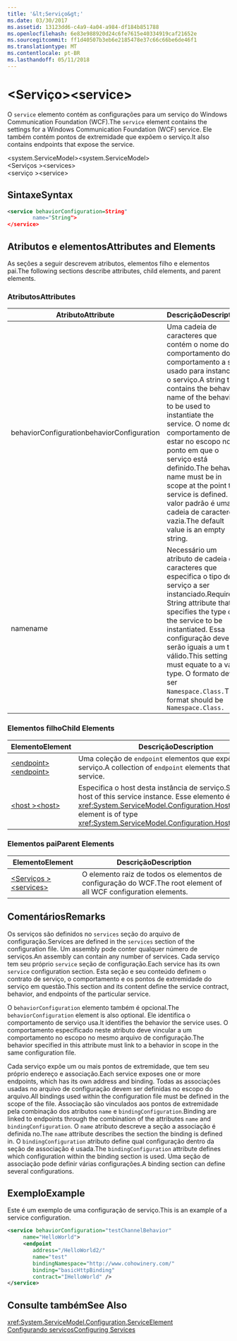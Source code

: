 ```yaml
---
title: '&lt;Serviço&gt;'
ms.date: 03/30/2017
ms.assetid: 13123dd6-c4a9-4a04-a984-df184b851788
ms.openlocfilehash: 6e83e988920d24c6fe7615e40334919caf21652e
ms.sourcegitcommit: ff1d40507b3eb6e2185478e37c66c66be6de46f1
ms.translationtype: MT
ms.contentlocale: pt-BR
ms.lasthandoff: 05/11/2018
---
```

# <a name="ltservicegt"></a><span data-ttu-id="b6ec8-102">&lt;Serviço&gt;</span><span class="sxs-lookup"><span data-stu-id="b6ec8-102">&lt;service&gt;</span></span>
<span data-ttu-id="b6ec8-103">O `service` elemento contém as configurações para um serviço do Windows Communication Foundation (WCF).</span><span class="sxs-lookup"><span data-stu-id="b6ec8-103">The `service` element contains the settings for a Windows Communication Foundation (WCF) service.</span></span> <span data-ttu-id="b6ec8-104">Ele também contém pontos de extremidade que expõem o serviço.</span><span class="sxs-lookup"><span data-stu-id="b6ec8-104">It also contains endpoints that expose the service.</span></span>  
  
 <span data-ttu-id="b6ec8-105">\<system.ServiceModel></span><span class="sxs-lookup"><span data-stu-id="b6ec8-105">\<system.ServiceModel></span></span>  
<span data-ttu-id="b6ec8-106">\<Serviços ></span><span class="sxs-lookup"><span data-stu-id="b6ec8-106">\<services></span></span>  
<span data-ttu-id="b6ec8-107">\<serviço ></span><span class="sxs-lookup"><span data-stu-id="b6ec8-107">\<service></span></span>  
  
## <a name="syntax"></a><span data-ttu-id="b6ec8-108">Sintaxe</span><span class="sxs-lookup"><span data-stu-id="b6ec8-108">Syntax</span></span>  
  
```xml  
<service behaviorConfiguration=String"  
        name="String">  
</service>  
```  
  
## <a name="attributes-and-elements"></a><span data-ttu-id="b6ec8-109">Atributos e elementos</span><span class="sxs-lookup"><span data-stu-id="b6ec8-109">Attributes and Elements</span></span>  
 <span data-ttu-id="b6ec8-110">As seções a seguir descrevem atributos, elementos filho e elementos pai.</span><span class="sxs-lookup"><span data-stu-id="b6ec8-110">The following sections describe attributes, child elements, and parent elements.</span></span>  
  
### <a name="attributes"></a><span data-ttu-id="b6ec8-111">Atributos</span><span class="sxs-lookup"><span data-stu-id="b6ec8-111">Attributes</span></span>  
  
|<span data-ttu-id="b6ec8-112">Atributo</span><span class="sxs-lookup"><span data-stu-id="b6ec8-112">Attribute</span></span>|<span data-ttu-id="b6ec8-113">Descrição</span><span class="sxs-lookup"><span data-stu-id="b6ec8-113">Description</span></span>|  
|---------------|-----------------|  
|<span data-ttu-id="b6ec8-114">behaviorConfiguration</span><span class="sxs-lookup"><span data-stu-id="b6ec8-114">behaviorConfiguration</span></span>|<span data-ttu-id="b6ec8-115">Uma cadeia de caracteres que contém o nome do comportamento do comportamento a ser usado para instanciar o serviço.</span><span class="sxs-lookup"><span data-stu-id="b6ec8-115">A string that contains the behavior name of the behavior to be used to instantiate the service.</span></span> <span data-ttu-id="b6ec8-116">O nome do comportamento deve estar no escopo no ponto em que o serviço está definido.</span><span class="sxs-lookup"><span data-stu-id="b6ec8-116">The behavior name must be in scope at the point the service is defined.</span></span> <span data-ttu-id="b6ec8-117">O valor padrão é uma cadeia de caracteres vazia.</span><span class="sxs-lookup"><span data-stu-id="b6ec8-117">The default value is an empty string.</span></span>|  
|<span data-ttu-id="b6ec8-118">name</span><span class="sxs-lookup"><span data-stu-id="b6ec8-118">name</span></span>|<span data-ttu-id="b6ec8-119">Necessário um atributo de cadeia de caracteres que especifica o tipo de serviço a ser instanciado.</span><span class="sxs-lookup"><span data-stu-id="b6ec8-119">Required String attribute that specifies the type of the service to be instantiated.</span></span> <span data-ttu-id="b6ec8-120">Essa configuração deve serão iguais a um tipo válido.</span><span class="sxs-lookup"><span data-stu-id="b6ec8-120">This setting must equate to a valid type.</span></span> <span data-ttu-id="b6ec8-121">O formato deve ser `Namespace.Class.`</span><span class="sxs-lookup"><span data-stu-id="b6ec8-121">The format should be `Namespace.Class.`</span></span>|  
  
### <a name="child-elements"></a><span data-ttu-id="b6ec8-122">Elementos filho</span><span class="sxs-lookup"><span data-stu-id="b6ec8-122">Child Elements</span></span>  
  
|<span data-ttu-id="b6ec8-123">Elemento</span><span class="sxs-lookup"><span data-stu-id="b6ec8-123">Element</span></span>|<span data-ttu-id="b6ec8-124">Descrição</span><span class="sxs-lookup"><span data-stu-id="b6ec8-124">Description</span></span>|  
|-------------|-----------------|  
|[<span data-ttu-id="b6ec8-125">\<endpoint></span><span class="sxs-lookup"><span data-stu-id="b6ec8-125">\<endpoint></span></span>](../../../../../docs/framework/configure-apps/file-schema/wcf/endpoint-element.md)|<span data-ttu-id="b6ec8-126">Uma coleção de `endpoint` elementos que expõem este serviço.</span><span class="sxs-lookup"><span data-stu-id="b6ec8-126">A collection of `endpoint` elements that expose this service.</span></span>|  
|[<span data-ttu-id="b6ec8-127">\<host ></span><span class="sxs-lookup"><span data-stu-id="b6ec8-127">\<host></span></span>](../../../../../docs/framework/configure-apps/file-schema/wcf/host.md)|<span data-ttu-id="b6ec8-128">Especifica o host desta instância de serviço.</span><span class="sxs-lookup"><span data-stu-id="b6ec8-128">Specifies the host of this service instance.</span></span> <span data-ttu-id="b6ec8-129">Esse elemento é do tipo <xref:System.ServiceModel.Configuration.HostElement>.</span><span class="sxs-lookup"><span data-stu-id="b6ec8-129">This element is of type <xref:System.ServiceModel.Configuration.HostElement>.</span></span>|  
  
### <a name="parent-elements"></a><span data-ttu-id="b6ec8-130">Elementos pai</span><span class="sxs-lookup"><span data-stu-id="b6ec8-130">Parent Elements</span></span>  
  
|<span data-ttu-id="b6ec8-131">Elemento</span><span class="sxs-lookup"><span data-stu-id="b6ec8-131">Element</span></span>|<span data-ttu-id="b6ec8-132">Descrição</span><span class="sxs-lookup"><span data-stu-id="b6ec8-132">Description</span></span>|  
|-------------|-----------------|  
|[<span data-ttu-id="b6ec8-133">\<Serviços ></span><span class="sxs-lookup"><span data-stu-id="b6ec8-133">\<services></span></span>](../../../../../docs/framework/configure-apps/file-schema/wcf/services.md)|<span data-ttu-id="b6ec8-134">O elemento raiz de todos os elementos de configuração do WCF.</span><span class="sxs-lookup"><span data-stu-id="b6ec8-134">The root element of all WCF configuration elements.</span></span>|  
  
## <a name="remarks"></a><span data-ttu-id="b6ec8-135">Comentários</span><span class="sxs-lookup"><span data-stu-id="b6ec8-135">Remarks</span></span>  
 <span data-ttu-id="b6ec8-136">Os serviços são definidos no `services` seção do arquivo de configuração.</span><span class="sxs-lookup"><span data-stu-id="b6ec8-136">Services are defined in the `services` section of the configuration file.</span></span> <span data-ttu-id="b6ec8-137">Um assembly pode conter qualquer número de serviços.</span><span class="sxs-lookup"><span data-stu-id="b6ec8-137">An assembly can contain any number of services.</span></span> <span data-ttu-id="b6ec8-138">Cada serviço tem seu próprio `service` seção de configuração.</span><span class="sxs-lookup"><span data-stu-id="b6ec8-138">Each service has its own `service` configuration section.</span></span> <span data-ttu-id="b6ec8-139">Esta seção e seu conteúdo definem o contrato de serviço, o comportamento e os pontos de extremidade do serviço em questão.</span><span class="sxs-lookup"><span data-stu-id="b6ec8-139">This section and its content define the service contract, behavior, and endpoints of the particular service.</span></span>  
  
 <span data-ttu-id="b6ec8-140">O `behaviorConfiguration` elemento também é opcional.</span><span class="sxs-lookup"><span data-stu-id="b6ec8-140">The `behaviorConfiguration` element is also optional.</span></span> <span data-ttu-id="b6ec8-141">Ele identifica o comportamento de serviço usa.</span><span class="sxs-lookup"><span data-stu-id="b6ec8-141">It identifies the behavior the service uses.</span></span> <span data-ttu-id="b6ec8-142">O comportamento especificado neste atributo deve vincular a um comportamento no escopo no mesmo arquivo de configuração.</span><span class="sxs-lookup"><span data-stu-id="b6ec8-142">The behavior specified in this attribute must link to a behavior in scope in the same configuration file.</span></span>  
  
 <span data-ttu-id="b6ec8-143">Cada serviço expõe um ou mais pontos de extremidade, que tem seu próprio endereço e associação.</span><span class="sxs-lookup"><span data-stu-id="b6ec8-143">Each service exposes one or more endpoints, which has its own address and binding.</span></span> <span data-ttu-id="b6ec8-144">Todas as associações usadas no arquivo de configuração devem ser definidas no escopo do arquivo.</span><span class="sxs-lookup"><span data-stu-id="b6ec8-144">All bindings used within the configuration file must be defined in the scope of the file.</span></span> <span data-ttu-id="b6ec8-145">Associação são vinculados aos pontos de extremidade pela combinação dos atributos `name` e `bindingConfiguration`.</span><span class="sxs-lookup"><span data-stu-id="b6ec8-145">Binding are linked to endpoints through the combination of the attributes `name` and `bindingConfiguration`.</span></span> <span data-ttu-id="b6ec8-146">O `name` atributo descreve a seção a associação é definida no.</span><span class="sxs-lookup"><span data-stu-id="b6ec8-146">The `name` attribute describes the section the binding is defined in.</span></span> <span data-ttu-id="b6ec8-147">O `bindingConfiguration` atributo define qual configuração dentro da seção de associação é usada.</span><span class="sxs-lookup"><span data-stu-id="b6ec8-147">The `bindingConfiguration` attribute defines which configuration within the binding section is used.</span></span> <span data-ttu-id="b6ec8-148">Uma seção de associação pode definir várias configurações.</span><span class="sxs-lookup"><span data-stu-id="b6ec8-148">A binding section can define several configurations.</span></span>  
  
## <a name="example"></a><span data-ttu-id="b6ec8-149">Exemplo</span><span class="sxs-lookup"><span data-stu-id="b6ec8-149">Example</span></span>  
 <span data-ttu-id="b6ec8-150">Este é um exemplo de uma configuração de serviço.</span><span class="sxs-lookup"><span data-stu-id="b6ec8-150">This is an example of a service configuration.</span></span>  
  
```xml  
<service behaviorConfiguration="testChannelBehavior"   
     name="HelloWorld">  
     <endpoint   
        address="/HelloWorld2/"  
        name="test"  
        bindingNamespace="http://www.cohowinery.com/"  
        binding="basicHttpBinding"  
        contract="IHelloWorld" />  
</service>  
```  
  
## <a name="see-also"></a><span data-ttu-id="b6ec8-151">Consulte também</span><span class="sxs-lookup"><span data-stu-id="b6ec8-151">See Also</span></span>  
 <xref:System.ServiceModel.Configuration.ServiceElement>  
 [<span data-ttu-id="b6ec8-152">Configurando serviços</span><span class="sxs-lookup"><span data-stu-id="b6ec8-152">Configuring Services</span></span>](../../../../../docs/framework/wcf/configuring-services.md)
